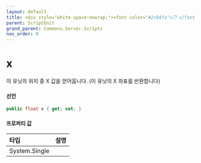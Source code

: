 ```yaml
---
layout: default
title: <div style="white-space:nowrap;"><font color="#2c84fa">❒ </font>x</div>
parent: ScriptUnit
grand_parent: Commons.Server.Scripts
nav_order: 0
---
```


<!-- 아래로 편집 -->

# x
이 유닛의 위치 중 X 값을 얻어옵니다. (이 유닛의 X 좌표를 반환합니다)

#### 선언
```cs
public float x { get; set; }
```

#### 프로퍼티 값

|타입|설명|
|:-|:-|
|System.Single|